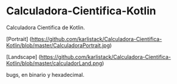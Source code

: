 # Calculadora-Cientifica-Kotlin


Calculadora Cientifica de Kotlin.

[Portrait]
(https://github.com/karlistack/Calculadora-Cientifica-Kotlin/blob/master/CalculadoraPortrait.jpg)


[Landscape]
(https://github.com/karlistack/Calculadora-Cientifica-Kotlin/blob/master/calculadorLand.png)

bugs, en binario y hexadecimal.


